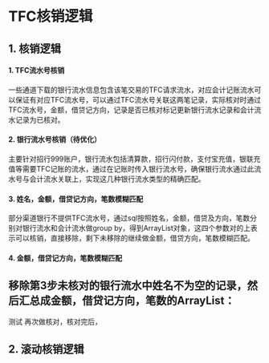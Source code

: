 # TFC核销逻辑

## 1. 核销逻辑
#### 1. TFC流水号核销
一些通道下载的银行流水信息包含该笔交易的TFC请求流水，对应会计记账流水可以保证有对应TFC流水号，可以通过TFC流水号关联这两笔记录，实际核对时通过TFC流水号，金额，借贷记方向，记录是否已核对标记更新银行流水记录和会计流水记录为已核对。
#### 2. 银行流水号核销（待优化）
主要针对招行999账户，银行流水包括清算款，招行闪付款，支付宝充值，银联充值等需要TFC记账的流水，通过在记账时传入银行流水号，确保银行流水通过此流水号与会计流水关联上，实现这几种银行流水类型的精确匹配。
#### 3. 姓名，金额，借贷记方向，笔数模糊匹配
部分渠道银行不提供TFC流水号，通过sql按照姓名，金额，借贷及方向，笔数分别对银行流水和会计流水做group by，得到ArrayList对象，这四个参数对的上表示可以核销，直接移除，剩下未移除的继续做金额，借贷方向，笔数模糊匹配。
#### 4. 金额，借贷记方向，笔数模糊匹配
移除第3步未核对的银行流水中姓名不为空的记录，然后汇总成金额，借贷记方向，笔数的ArrayList：
-

测试
再次做核对，核对完后，
## 2. 滚动核销逻辑
